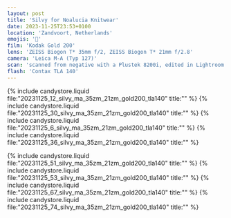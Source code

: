 ```yaml
---
layout: post
title: 'Silvy for Noalucia Knitwear'
date: 2023-11-25T23:53+0100
location: 'Zandvoort, Netherlands'
emojis: '🔞'
film: 'Kodak Gold 200'
lens: 'ZEISS Biogon T* 35mm f/2, ZEISS Biogon T* 21mm f/2.8'
camera: 'Leica M-A (Typ 127)'
scan: 'scanned from negative with a Plustek 8200i, edited in Lightroom'
flash: 'Contax TLA 140'
---
```


{% include candystore.liquid file:"20231125_12_silvy_ma_35zm_21zm_gold200_tla140" title:"" %}
{% include candystore.liquid file:"20231125_30_silvy_ma_35zm_21zm_gold200_tla140" title:"" %}
{% include candystore.liquid file:"20231125_6_silvy_ma_35zm_21zm_gold200_tla140" title:"" %}
{% include candystore.liquid file:"20231125_36_silvy_ma_35zm_21zm_gold200_tla140" title:"" %}

{% include candystore.liquid file:"20231125_51_silvy_ma_35zm_21zm_gold200_tla140" title:"" %}
{% include candystore.liquid file:"20231125_53_silvy_ma_35zm_21zm_gold200_tla140" title:"" %}
{% include candystore.liquid file:"20231125_67_silvy_ma_35zm_21zm_gold200_tla140" title:"" %}
{% include candystore.liquid file:"20231125_74_silvy_ma_35zm_21zm_gold200_tla140" title:"" %}